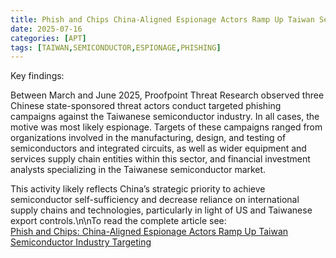 ```yaml
---
title: Phish and Chips China-Aligned Espionage Actors Ramp Up Taiwan Semiconductor Industry Targeting
date: 2025-07-16
categories: [APT]
tags: [TAIWAN,SEMICONDUCTOR,ESPIONAGE,PHISHING]
---
```


Key findings:

Between March and June 2025, Proofpoint Threat Research observed three Chinese state-sponsored threat actors conduct targeted phishing campaigns against the Taiwanese semiconductor industry. In all cases, the motive was most likely espionage. Targets of these campaigns ranged from organizations involved in the manufacturing, design, and testing of semiconductors and integrated circuits, as well as wider equipment and services supply chain entities within this sector, and financial investment analysts specializing in the Taiwanese semiconductor market.

This activity likely reflects China’s strategic priority to achieve semiconductor self-sufficiency and decrease reliance on international supply chains and technologies, particularly in light of US and Taiwanese export controls.\n\nTo read the complete article see:  
[Phish and Chips: China-Aligned Espionage Actors Ramp Up Taiwan Semiconductor Industry Targeting](https://www.proofpoint.com/us/blog/threat-insight/phish-china-aligned-espionage-actors-ramp-up-taiwan-semiconductor-targeting)